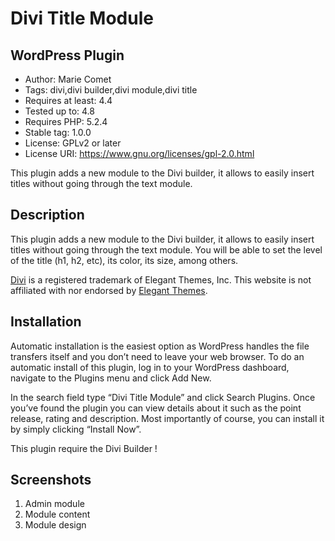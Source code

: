 Divi Title Module
========================
WordPress Plugin
---------------
* Author: Marie Comet
* Tags: divi,divi builder,divi module,divi title
* Requires at least: 4.4
* Tested up to: 4.8
* Requires PHP: 5.2.4
* Stable tag: 1.0.0
* License: GPLv2 or later
* License URI: https://www.gnu.org/licenses/gpl-2.0.html

This plugin adds a new module to the Divi builder, it allows to easily insert titles without going through the text module.

Description
---------------
This plugin adds a new module to the Divi builder, it allows to easily insert titles without going through the text module.
You will be able to set the level of the title (h1, h2, etc), its color, its size, among others.

<a href="https://www.elegantthemes.com/gallery/divi/" rel="nofollow">Divi</a> is a registered trademark of Elegant Themes, Inc. This website is not affiliated with nor endorsed by <a href="https://www.elegantthemes.com" rel="nofollow">Elegant Themes</a>.

Installation
---------------
Automatic installation is the easiest option as WordPress handles the file transfers itself and you don’t need to leave your web browser. To do an automatic install of this plugin, log in to your WordPress dashboard, navigate to the Plugins menu and click Add New.

In the search field type “Divi Title Module” and click Search Plugins. Once you’ve found the plugin you can view details about it such as the point release, rating and description. Most importantly of course, you can install it by simply clicking “Install Now”.

This plugin require the Divi Builder !

Screenshots
---------------
1. Admin module
2. Module content
3. Module design